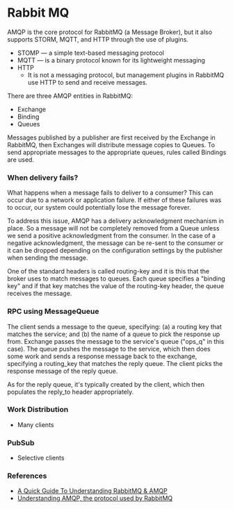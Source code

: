 # Rabbit MQ

AMQP is the core protocol for RabbitMQ (a Message Broker), but it also supports STORM, MQTT, and HTTP through the use of plugins.
- STOMP 
 — a simple text-based messaging protocol
- MQTT 
 — is a binary protocol known for its lightweight messaging
- HTTP 
    - It is not a messaging protocol, but management plugins in RabbitMQ use HTTP to send and receive messages.

There are three AMQP entities in RabbitMQ:
- Exchange
- Binding
- Queues

Messages published by a publisher are first received by the Exchange in RabbitMQ, then Exchanges will distribute message copies to Queues. To send appropriate messages to the appropriate queues, rules called Bindings are used.

### When delivery fails?
What happens when a message fails to deliver to a consumer? This can occur due to a network or application failure. If either of these failures was to occur, our system could potentially lose the message forever.

To address this issue, AMQP has a delivery acknowledgment mechanism in place. So a message will not be completely removed from a Queue unless we send a positive acknowledgment from the consumer. In the case of a negative acknowledgment, the message can be re-sent to the consumer or it can be dropped depending on the configuration settings by the publisher when sending the message.

One of the standard headers is called routing-key and it is this that the broker uses to match messages to queues. Each queue specifies a "binding key" and if that key matches the value of the routing-key header, the queue receives the message.

### RPC using MessageQueue
The client sends a message to the queue, specifying: (a) a routing key that matches the service; and (b) the name of a queue to pick the response up from.
Exchange passes the message to the service's queue ("ops_q" in this case).
The queue pushes the message to the service, which then does some work and sends a response message back to the exchange, specifying a routing_key that matches the reply queue.
The client picks the response message of the reply queue.

As for the reply queue, it's typically created by the client, which then populates the reply_to header appropriately.

### Work Distribution
- Many clients

### PubSub
- Selective clients

### References
- [A Quick Guide To Understanding RabbitMQ & AMQP](https://medium.com/swlh/a-quick-guide-to-understanding-rabbitmq-amqp-ba25fdfe421d)
- [Understanding AMQP, the protocol used by RabbitMQ](https://spring.io/blog/2010/06/14/understanding-amqp-the-protocol-used-by-rabbitmq)